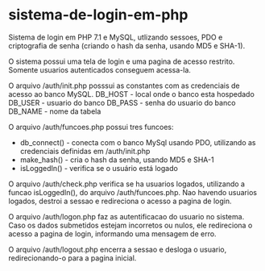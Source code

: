 # sistema-de-login-em-php
Sistema de login em PHP 7.1 e MySQL, utlizando sessoes, PDO e criptografia de senha (criando o hash da senha, usando MD5 e SHA-1).

O sistema possui uma tela de login e uma pagina de acesso restrito. Somente usuarios autenticados conseguem acessa-la.

O arquivo /auth/init.php posssui as constantes com as credenciais de acesso ao banco MySQL.
DB_HOST - local onde o banco esta hospedado
DB_USER - usuario do banco
DB_PASS - senha do usuario do banco
DB_NAME - nome da tabela


O arquivo /auth/funcoes.php possui tres funcoes:
- db_connect() - conecta com o banco MySql usando PDO, utilizando as credenciais definidas em /auth/init.php
- make_hash() - cria o hash da senha, usando MD5 e SHA-1
- isLoggedIn() - verifica se o usuário está logado

O arquivo /auth/check.php verifica se ha usuarios logados, utilizando a funcao isLoggedIn(), do arquivo /auth/funcoes.php. Nao havendo usuarios logados, destroi a sessao e redireciona o acesso a pagina de login.

O arquivo /auth/logon.php faz as autentificacao do usuario no sistema. Caso os dados submetidos estejam incorretos ou nulos, ele redireciona o acesso a pagina de login, informando uma mensagem de erro.

O arquivo /auth/logout.php encerra a sessao e desloga o usuario, redirecionando-o para a pagina inicial.



